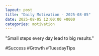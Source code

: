 ```yaml
---
layout: post
title: "Daily Motivation - 2025-08-05"
date: 2025-08-05 12:00:00 +0000
categories: motivation
---
```


"Small steps every day lead to big results."

#Success #Growth #TuesdayTips
